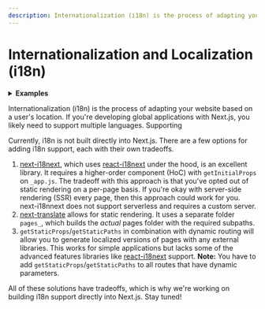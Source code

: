```yaml
---
description: Internationalization (i18n) is the process of adapting your website based on a user's location.
---
```


# Internationalization and Localization (i18n)

<details>
  <summary><b>Examples</b></summary>
  <ul>
    <li><a href="https://github.com/zeit/next.js/tree/canary/examples/with-i18n-rosetta">with-i18n-rosetta</a></li>
<li><a href="https://github.com/zeit/next.js/tree/canary/examples/with-next-i18next">with-next-i18next</a></li>
<li><a href="https://github.com/vinissimus/next-translate/tree/master/examples/with-dynamic-routes">with-dynamic-routes</a></li>
  </ul>
</details>

Internationalization (i18n) is the process of adapting your website based on a user's location. If you're developing global applications with Next.js, you likely need to support multiple languages. Supporting

Currently, i18n is not built directly into Next.js. There are a few options for adding i18n support, each with their own tradeoffs.

1. [next-i18next](https://github.com/isaachinman/next-i18next), which uses [react-i18next](https://github.com/i18next/react-i18next) under the hood, is an excellent library. It requires a higher-order component (HoC) with `getInitialProps` on `_app.js`. The tradeoff with this approach is that you've opted out of static rendering on a per-page basis. If you're okay with server-side rendering (SSR) every page, then this approach could work for you. next-i18nnext does not support serverless and requires a custom server.
1. [next-translate](https://github.com/vinissimus/next-translate) allows for static rendering. It uses a separate folder `pages_`, which builds the _actual_ pages folder with the required subpaths.
1. `getStaticProps`/`getStaticPaths` in combination with dynamic routing will allow you to generate localized versions of pages with any external libraries. This works for simple applications but lacks some of the advanced features libraries like [react-i18next](https://github.com/i18next/react-i18next) support. **Note:** You have to add `getStaticProps`/`getStaticPaths` to all routes that have dynamic parameters.

All of these solutions have tradeoffs, which is why we're working on building i18n support directly into Next.js. Stay tuned!
